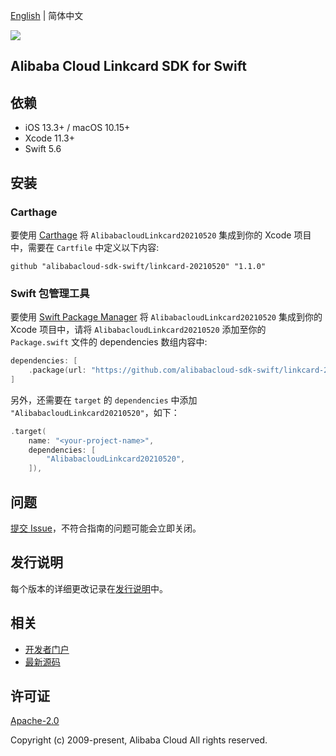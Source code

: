 [English](README.md) | 简体中文

![](https://aliyunsdk-pages.alicdn.com/icons/AlibabaCloud.svg)

## Alibaba Cloud Linkcard SDK for Swift

## 依赖

- iOS 13.3+ / macOS 10.15+
- Xcode 11.3+
- Swift 5.6

## 安装

### Carthage

要使用 [Carthage](https://github.com/Carthage/Carthage) 将 `AlibabacloudLinkcard20210520` 集成到你的 Xcode 项目中，需要在 `Cartfile` 中定义以下内容:

```ogdl
github "alibabacloud-sdk-swift/linkcard-20210520" "1.1.0"
```

### Swift 包管理工具

要使用 [Swift Package Manager](https://swift.org/package-manager/) 将 `AlibabacloudLinkcard20210520` 集成到你的 Xcode 项目中，请将 `AlibabacloudLinkcard20210520` 添加至你的 `Package.swift` 文件的 dependencies 数组内容中:

```swift
dependencies: [
    .package(url: "https://github.com/alibabacloud-sdk-swift/linkcard-20210520.git", from: "1.1.0")
]
```

另外，还需要在 `target` 的 `dependencies` 中添加 `"AlibabacloudLinkcard20210520"`，如下：

```swift
.target(
    name: "<your-project-name>",
    dependencies: [
        "AlibabacloudLinkcard20210520",
    ]),
```

## 问题

[提交 Issue](https://github.com/alibabacloud-sdk-swift/linkcard-20210520/issues/new)，不符合指南的问题可能会立即关闭。

## 发行说明

每个版本的详细更改记录在[发行说明](./ChangeLog.txt)中。

## 相关

* [开发者门户](https://next.api.aliyun.com/home)
* [最新源码](https://github.com/alibabacloud-sdk-swift/linkcard-20210520)

## 许可证

[Apache-2.0](http://www.apache.org/licenses/LICENSE-2.0)

Copyright (c) 2009-present, Alibaba Cloud All rights reserved.
